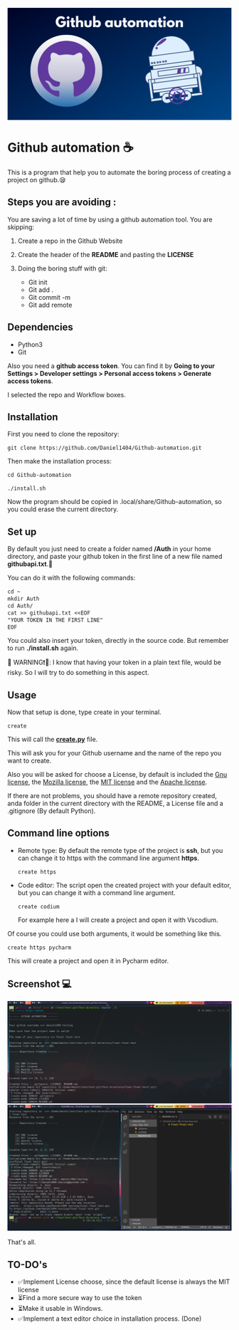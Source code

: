 ![Cover image](.screenshots/cover.png "Creating a repo")

# Github automation ☕

This is a program that help you to automate the boring process of creating a project on github.😪 

## Steps you are avoiding :

You are saving a lot of time by using a github automation tool. You are skipping:

1. Create a repo in the Github Website
2. Create the header of the **README** and pasting the **LICENSE**
3. Doing the boring stuff with git:
    
    * Git init
    * Git add . 
    * Git commit -m
    * Git add remote


## Dependencies

* Python3
* Git

Also you need a **github access token**. You can find it by **Going to your Settings > Developer settings > Personal access tokens > Generate access tokens**.

I selected the repo and Workflow boxes.

## Installation

First you need to clone the repository:

```
git clone https://github.com/Daniel1404/Github-automation.git
```
Then make the installation process:

```
cd Github-automation
```

```
./install.sh
```
Now the program should be copied in .local/share/Github-automation, so you could erase the current directory.

## Set up 

By default you just need to create a folder named **/Auth** in your home directory, and paste your github token in the first line of a new file named **githubapi.txt**.📁

You can do it with the following commands:

```
cd ~
mkdir Auth
cd Auth/
cat >> githubapi.txt <<EOF
"YOUR TOKEN IN THE FIRST LINE"
EOF
```

You could also insert your token, directly in the source code. But remember to run **./install.sh**
again.

🔴 WARNING❗🔴: I know that having your token in a plain text file, would be risky. So I will try to do something in this aspect.

## Usage


Now that setup is done, type create in your terminal.

```
create
```

This will call the **[create.py](https://github.com/Daniel1404/Github-automation/blob/main/create.py)** file.

This will ask you for your Github username and the name of the repo you want to create.

Also you will be asked for choose a License, by default is included the 
[Gnu license](https://choosealicense.com/licenses/gpl-3.0/), the [Mozilla license](https://www.mozilla.org/en-US/MPL/2.0/), the  [MIT
license](https://choosealicense.com/licenses/mit/) and the [Apache license](https://choosealicense.com/licenses/apache-2.0/).

If there are not problems, you should have a remote repository created, anda folder in the current
directory with the README, a License file and a .gitignore (By default Python).

## Command line options

* Remote type:
    By default the remote type of the project is **ssh**, but you can change it to https with the command line argument **https**.
    ~~~
    create https
    ~~~
* Code editor: The script open the created project with your default editor, but you can change it
    with a command line argument.
    ~~~
    create codium
    ~~~
    For example here a I will create a project and open it with Vscodium.

Of course you could use both arguments, it would be something like this.
~~~
create https pycharm
~~~
This will create a project and open it in Pycharm editor.

## Screenshot 💻
![Creating a repo](.screenshots/create.png "Creating a repo")
![Creating a repo](.screenshots/create-2.png "Creating a repo")

That's all.

## TO-DO's

* ✅Implement License choose, since the default license is always the MIT license
* ⏳Find a more secure way to use the token
* ⏳Make it usable in Windows.
* ✅Implement a text editor choice in installation process. (Done)

